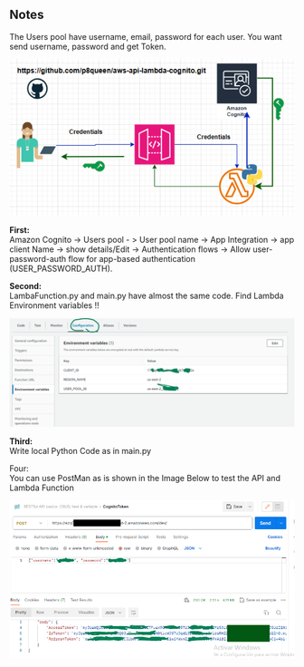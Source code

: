 ## Notes

The Users pool have username, email, password for each user. You want send username, password and get Token.   

![Cloud Architecture](./images/Cognito.png "Cloud Architecture")    

**First:**   
Amazon Cognito -> Users pool - > User pool name -> App Integration -> app client Name 
-> show details/Edit -> Authentication flows -> Allow user-password-auth flow for app-based authentication (USER_PASSWORD_AUTH).

**Second:**   
LambaFunction.py and main.py have almost the same code. Find Lambda Environment variables !!     

![Env Variables](./images/CognitoLambda1.png "Env Variables")   

**Third:**  
Write local Python Code as in main.py

Four:   
You can use PostMan as is shown in the Image Below to test the API and Lambda Function 

![PostMan](./images/CognitoPostman.png "PostMan")   



